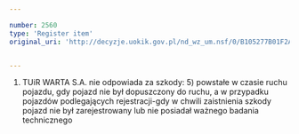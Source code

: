 ```yaml
---

number: 2560
type: 'Register item'
original_uri: 'http://decyzje.uokik.gov.pl/nd_wz_um.nsf/0/B105277B01F2A32FC125791200371FD0?OpenDocument'


---
```


1. TUiR WARTA S.A. nie odpowiada za szkody: 
   5) powstałe w czasie ruchu pojazdu, gdy pojazd nie był dopuszczony do ruchu, a w przypadku pojazdów podlegających rejestracji-gdy w chwili zaistnienia szkody pojazd nie był zarejestrowany lub nie posiadał ważnego badania technicznego
